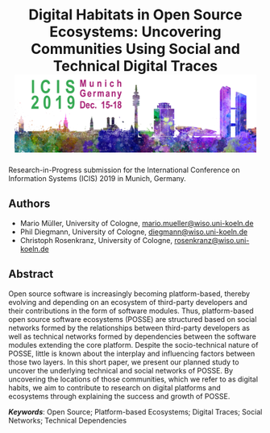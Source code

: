 <h1 align="center">
Digital Habitats in Open Source Ecosystems: Uncovering Communities Using
Social and Technical Digital Traces </br>
  <a href="https://icis2019.aisconferences.org/">
    <img alt="ICIS 2019 Banner" src="/assets/img/banner-icis-2019.jpg" width="480" />
  </a>
</h1>

Research-in-Progress submission for the International Conference on Information
Systems (ICIS) 2019 in Munich, Germany.

## Authors

- Mario Müller, University of Cologne, mario.mueller@wiso.uni-koeln.de
- Phil Diegmann, University of Cologne, diegmann@wiso.uni-koeln.de
- Christoph Rosenkranz, University of Cologne, rosenkranz@wiso.uni-koeln.de

## Abstract

Open source software is increasingly becoming platform-based, thereby evolving and depending on an ecosystem of third-party developers and their contributions in the form of software modules. Thus, platform-based open source software ecosystems (POSSE) are structured based on social networks formed by the relationships between third-party developers as well as technical networks formed by dependencies between the software modules extending the core platform. Despite the socio-technical nature of POSSE, little is known about the interplay and influencing factors between those two layers. In this short paper, we present our planned study to uncover the underlying technical and social networks of POSSE. By uncovering the locations of those communities, which we refer to as digital habits,  we aim to contribute to research on digital platforms and ecosystems through explaining the success and growth of POSSE.

_**Keywords**_: Open Source; Platform-based Ecosystems; Digital Traces; Social
Networks; Technical Dependencies
